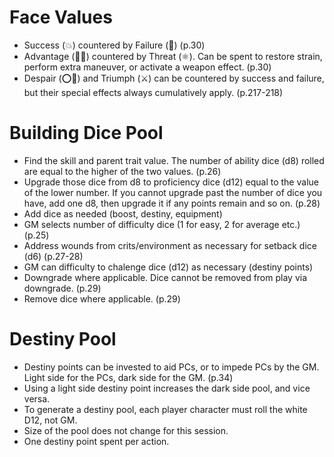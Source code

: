# Face Values
- Success (💥) countered by Failure (🔻) (p.30)
- Advantage (🐦‍🔥) countered by Threat (⚛️). Can be spent to restore strain, perform extra maneuver, or activate a weapon effect. (p.30)
- Despair (⭕🔻) and Triumph (⚔️) can be countered by success and failure, but their special effects always cumulatively apply. (p.217-218)

# Building Dice Pool
- Find the skill and parent trait value. The number of ability dice (d8) rolled are equal to the higher of the two values. (p.26)
- Upgrade those dice from d8 to proficiency dice (d12) equal to the value of the lower number. If you cannot upgrade past the number of dice you have, add one d8, then upgrade it if any points remain and so on. (p.28)
- Add dice as needed (boost, destiny, equipment)
- GM selects number of difficulty dice (1 for easy, 2 for average etc.) (p.25)
- Address wounds from crits/environment as necessary for setback dice (d6) (p.27-28)
- GM can difficulty to chalenge dice (d12) as necessary (destiny points)
- Downgrade where applicable. Dice cannot be removed from play via downgrade. (p.29)
- Remove dice where applicable. (p.29)

# Destiny Pool
- Destiny points can be invested to aid PCs, or to impede PCs by the GM. Light side for the PCs, dark side for the GM. (p.34)
- Using a light side destiny point increases the dark side pool, and vice versa.
- To generate a destiny pool, each player character must roll the white D12, not GM.
- Size of the pool does not change for this session.
- One destiny point spent per action.